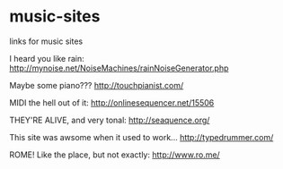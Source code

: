 # music-sites
links for music sites

I heard you like rain: http://mynoise.net/NoiseMachines/rainNoiseGenerator.php

Maybe some piano??? http://touchpianist.com/

MIDI the hell out of it: http://onlinesequencer.net/15506

THEY'RE ALIVE, and very tonal: http://seaquence.org/

This site was awsome when it used to work... http://typedrummer.com/

ROME! Like the place, but not exactly: http://www.ro.me/



